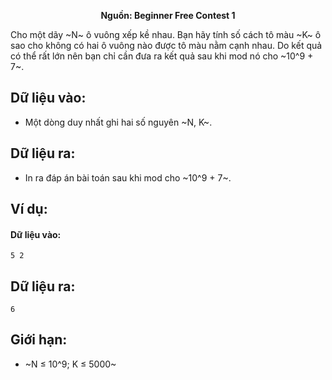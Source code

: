 **<center>Nguồn: Beginner Free Contest 1</center>**

Cho một dãy ~N~ ô vuông xếp kề nhau. Bạn hãy tính số cách tô màu ~K~ ô sao cho không có hai ô vuông nào được tô màu nằm cạnh nhau. Do kết quả có thể rất lớn nên bạn chỉ cần đưa ra kết quả sau khi mod nó cho ~10^9 + 7~.

## Dữ liệu vào:
- Một dòng duy nhất ghi hai số nguyên ~N, K~.

## Dữ liệu ra:
- In ra đáp án bài toán sau khi mod cho ~10^9 + 7~.

## Ví dụ:
#### Dữ liệu vào:
```
5 2
```

## Dữ liệu ra:
```
6
```

## Giới hạn:
- ~N ≤ 10^9; K ≤ 5000~